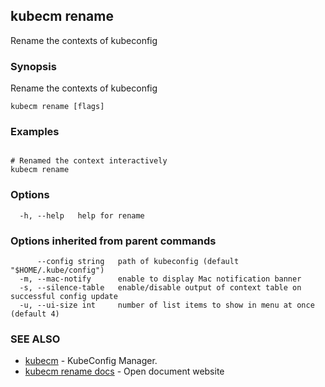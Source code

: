 ## kubecm rename

Rename the contexts of kubeconfig

### Synopsis

Rename the contexts of kubeconfig

```
kubecm rename [flags]
```

### Examples

```

# Renamed the context interactively
kubecm rename

```

### Options

```
  -h, --help   help for rename
```

### Options inherited from parent commands

```
      --config string   path of kubeconfig (default "$HOME/.kube/config")
  -m, --mac-notify      enable to display Mac notification banner
  -s, --silence-table   enable/disable output of context table on successful config update
  -u, --ui-size int     number of list items to show in menu at once (default 4)
```

### SEE ALSO

* [kubecm](kubecm.md)	 - KubeConfig Manager.
* [kubecm rename docs](kubecm_rename_docs.md)	 - Open document website

